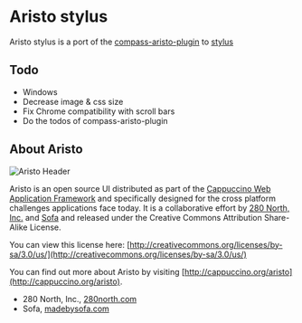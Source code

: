 # Aristo stylus

Aristo stylus is a port of the [compass-aristo-plugin](http://github.com/hpoydar/compass-aristo-plugin) to [stylus](learnboost.github.com/stylus/)

## Todo

- Windows
- Decrease image & css size
- Fix Chrome compatibility with scroll bars
- Do the todos of compass-aristo-plugin

## About Aristo

![Aristo Header](http://cappuccino.org/aristo/Examples/Aristo-Header.png)

Aristo is an open source UI distributed as part of the [Cappuccino Web Application Framework](http://cappuccino.org)
and specifically designed for the cross platform challenges applications face today.
It is a collaborative effort by [280 North, Inc.](http://280north.com/) and [Sofa](http://www.madebysofa.com/)
and released under the Creative Commons Attribution Share-Alike License.

You can view this license here: [http://creativecommons.org/licenses/by-sa/3.0/us/](http://creativecommons.org/licenses/by-sa/3.0/us/)

You can find out more about Aristo by visiting [http://cappuccino.org/aristo](http://cappuccino.org/aristo).

* 280 North, Inc., [280north.com](http://280north.com)
* Sofa, [madebysofa.com](http://madebysofa.com/)


